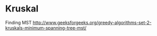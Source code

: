 Kruskal
=======

Finding MST
http://www.geeksforgeeks.org/greedy-algorithms-set-2-kruskals-minimum-spanning-tree-mst/
